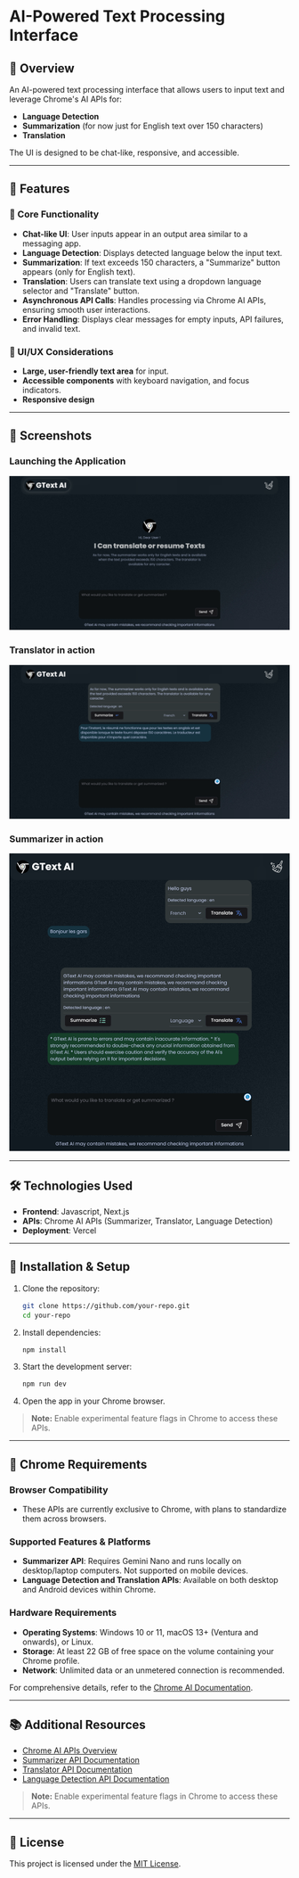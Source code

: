 # AI-Powered Text Processing Interface

## 🚀 Overview

An AI-powered text processing interface that allows users to input text and leverage Chrome's AI APIs for:

- **Language Detection**
- **Summarization** (for now just for English text over 150 characters)
- **Translation**

The UI is designed to be chat-like, responsive, and accessible.

---

## 🎯 Features

### 🔹 Core Functionality

- **Chat-like UI**: User inputs appear in an output area similar to a messaging app.
- **Language Detection**: Displays detected language below the input text.
- **Summarization**: If text exceeds 150 characters, a "Summarize" button appears (only for English text).
- **Translation**: Users can translate text using a dropdown language selector and "Translate" button.
- **Asynchronous API Calls**: Handles processing via Chrome AI APIs, ensuring smooth user interactions.
- **Error Handling**: Displays clear messages for empty inputs, API failures, and invalid text.

### 🎨 UI/UX Considerations

- **Large, user-friendly text area** for input.
- **Accessible components** with keyboard navigation, and focus indicators.
- **Responsive design**

---

## 🧐 Screenshots

### Launching the Application

![Launching the App](screenshots/launch.png)

### Translator in action

![Launching the App](screenshots/translation.png)

### Summarizer in action

![Launching the App](screenshots/summarizer.png)

---

## 🛠️ Technologies Used

- **Frontend**: Javascript, Next.js
- **APIs**: Chrome AI APIs (Summarizer, Translator, Language Detection)
- **Deployment**: Vercel

---

## 📌 Installation & Setup

1. Clone the repository:
   ```bash
   git clone https://github.com/your-repo.git
   cd your-repo
   ```
2. Install dependencies:
   ```bash
   npm install
   ```
3. Start the development server:
   ```bash
   npm run dev
   ```
4. Open the app in your Chrome browser.

> **Note:** Enable experimental feature flags in Chrome to access these APIs.

---

## 🔧 Chrome Requirements

### Browser Compatibility

- These APIs are currently exclusive to Chrome, with plans to standardize them across browsers.

### Supported Features & Platforms

- **Summarizer API**: Requires Gemini Nano and runs locally on desktop/laptop computers. Not supported on mobile devices.
- **Language Detection and Translation APIs**: Available on both desktop and Android devices within Chrome.

### Hardware Requirements

- **Operating Systems**: Windows 10 or 11, macOS 13+ (Ventura and onwards), or Linux.
- **Storage**: At least 22 GB of free space on the volume containing your Chrome profile.
- **Network**: Unlimited data or an unmetered connection is recommended.

For comprehensive details, refer to the [Chrome AI Documentation](https://developer.chrome.com/docs/ai).

---

## 📚 Additional Resources

- [Chrome AI APIs Overview](https://developer.chrome.com/docs/ai/)
- [Summarizer API Documentation](https://developer.chrome.com/docs/ai/summarizer-api)
- [Translator API Documentation](https://developer.chrome.com/docs/ai/translator-api)
- [Language Detection API Documentation](https://developer.chrome.com/docs/ai/language-detection)

> **Note:** Enable experimental feature flags in Chrome to access these APIs.

---

## 💜 License

This project is licensed under the [MIT License](LICENSE).
